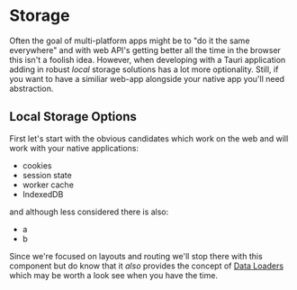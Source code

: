 # Storage

Often the goal of multi-platform apps might be to "do it the same everywhere" and with web API's getting better all the time in the browser this isn't a foolish idea. However, when developing with a Tauri application adding in robust _local_ storage solutions has a lot more optionality. Still, if you want to have a similiar web-app alongside your native app you'll need abstraction.

## Local Storage Options

First let's start with the obvious candidates which work on the web and will work with your native applications:

- cookies
- session state
- worker cache
- IndexedDB

and although less considered there is also:

- a
- b


<Blurry />


 Since we're focused on layouts and routing we'll stop there with this component but do know that it _also_ provides the concept of [Data Loaders](https://uvr.esm.is/data-loaders/) which may be worth a look see when you have the time.
